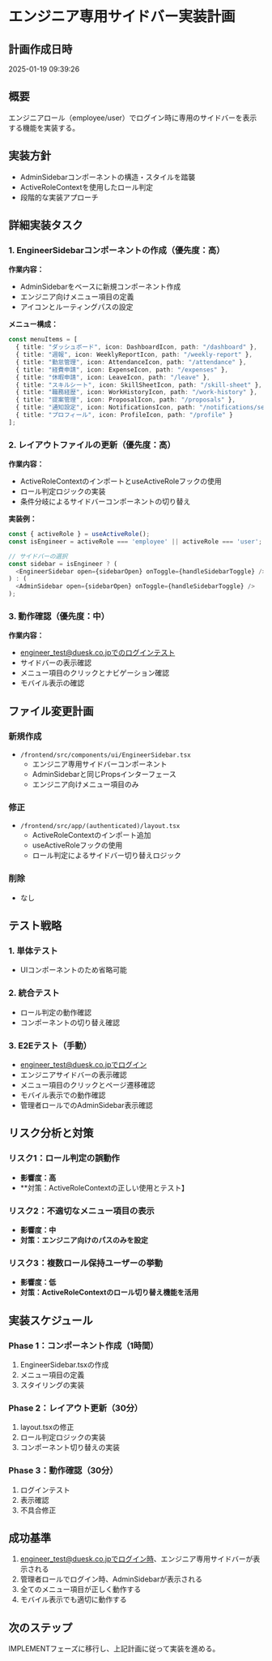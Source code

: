 # エンジニア専用サイドバー実装計画

## 計画作成日時
2025-01-19 09:39:26

## 概要
エンジニアロール（employee/user）でログイン時に専用のサイドバーを表示する機能を実装する。

## 実装方針
- AdminSidebarコンポーネントの構造・スタイルを踏襲
- ActiveRoleContextを使用したロール判定
- 段階的な実装アプローチ

## 詳細実装タスク

### 1. EngineerSidebarコンポーネントの作成（優先度：高）
**作業内容：**
- AdminSidebarをベースに新規コンポーネント作成
- エンジニア向けメニュー項目の定義
- アイコンとルーティングパスの設定

**メニュー構成：**
```typescript
const menuItems = [
  { title: "ダッシュボード", icon: DashboardIcon, path: "/dashboard" },
  { title: "週報", icon: WeeklyReportIcon, path: "/weekly-report" },
  { title: "勤怠管理", icon: AttendanceIcon, path: "/attendance" },
  { title: "経費申請", icon: ExpenseIcon, path: "/expenses" },
  { title: "休暇申請", icon: LeaveIcon, path: "/leave" },
  { title: "スキルシート", icon: SkillSheetIcon, path: "/skill-sheet" },
  { title: "職務経歴", icon: WorkHistoryIcon, path: "/work-history" },
  { title: "提案管理", icon: ProposalIcon, path: "/proposals" },
  { title: "通知設定", icon: NotificationsIcon, path: "/notifications/settings" },
  { title: "プロフィール", icon: ProfileIcon, path: "/profile" }
];
```

### 2. レイアウトファイルの更新（優先度：高）
**作業内容：**
- ActiveRoleContextのインポートとuseActiveRoleフックの使用
- ロール判定ロジックの実装
- 条件分岐によるサイドバーコンポーネントの切り替え

**実装例：**
```typescript
const { activeRole } = useActiveRole();
const isEngineer = activeRole === 'employee' || activeRole === 'user';

// サイドバーの選択
const sidebar = isEngineer ? (
  <EngineerSidebar open={sidebarOpen} onToggle={handleSidebarToggle} />
) : (
  <AdminSidebar open={sidebarOpen} onToggle={handleSidebarToggle} />
);
```

### 3. 動作確認（優先度：中）
**作業内容：**
- engineer_test@duesk.co.jpでのログインテスト
- サイドバーの表示確認
- メニュー項目のクリックとナビゲーション確認
- モバイル表示の確認

## ファイル変更計画

### 新規作成
- `/frontend/src/components/ui/EngineerSidebar.tsx`
  - エンジニア専用サイドバーコンポーネント
  - AdminSidebarと同じPropsインターフェース
  - エンジニア向けメニュー項目のみ

### 修正
- `/frontend/src/app/(authenticated)/layout.tsx`
  - ActiveRoleContextのインポート追加
  - useActiveRoleフックの使用
  - ロール判定によるサイドバー切り替えロジック

### 削除
- なし

## テスト戦略

### 1. 単体テスト
- UIコンポーネントのため省略可能

### 2. 統合テスト
- ロール判定の動作確認
- コンポーネントの切り替え確認

### 3. E2Eテスト（手動）
- engineer_test@duesk.co.jpでログイン
- エンジニアサイドバーの表示確認
- メニュー項目のクリックとページ遷移確認
- モバイル表示での動作確認
- 管理者ロールでのAdminSidebar表示確認

## リスク分析と対策

### リスク1：ロール判定の誤動作
- **影響度：高**
- **対策：ActiveRoleContextの正しい使用とテスト】

### リスク2：不適切なメニュー項目の表示
- **影響度：中**
- **対策：エンジニア向けのパスのみを設定**

### リスク3：複数ロール保持ユーザーの挙動
- **影響度：低**
- **対策：ActiveRoleContextのロール切り替え機能を活用**

## 実装スケジュール

### Phase 1：コンポーネント作成（1時間）
1. EngineerSidebar.tsxの作成
2. メニュー項目の定義
3. スタイリングの実装

### Phase 2：レイアウト更新（30分）
1. layout.tsxの修正
2. ロール判定ロジックの実装
3. コンポーネント切り替えの実装

### Phase 3：動作確認（30分）
1. ログインテスト
2. 表示確認
3. 不具合修正

## 成功基準
1. engineer_test@duesk.co.jpでログイン時、エンジニア専用サイドバーが表示される
2. 管理者ロールでログイン時、AdminSidebarが表示される
3. 全てのメニュー項目が正しく動作する
4. モバイル表示でも適切に動作する

## 次のステップ
IMPLEMENTフェーズに移行し、上記計画に従って実装を進める。